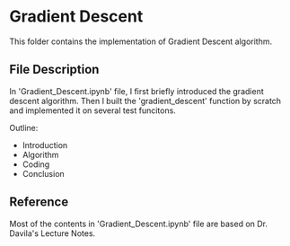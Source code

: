 # Gradient Descent

This folder contains the implementation of Gradient Descent algorithm.

## File Description
In 'Gradient_Descent.ipynb' file, I first briefly introduced the gradient descent algorithm. Then I built the 'gradient_descent' function by scratch and implemented it on several test funcitons.

Outline:
- Introduction
- Algorithm
- Coding
- Conclusion

## Reference
Most of the contents in 'Gradient_Descent.ipynb' file are based on Dr. Davila's Lecture Notes.